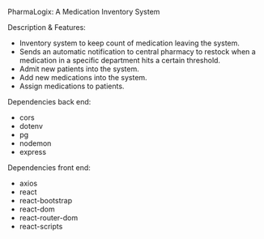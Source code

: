 PharmaLogix: A Medication Inventory System

Description & Features:
- Inventory system to keep count of medication leaving the system.
- Sends an automatic notification to central pharmacy to restock when a medication in a specific department hits a certain threshold.
- Admit new patients into the system.
- Add new medications into the system. 
- Assign medications to patients.

Dependencies back end:
- cors
- dotenv
- pg
- nodemon
- express

Dependencies front end:
- axios
- react
- react-bootstrap
- react-dom
- react-router-dom
- react-scripts
